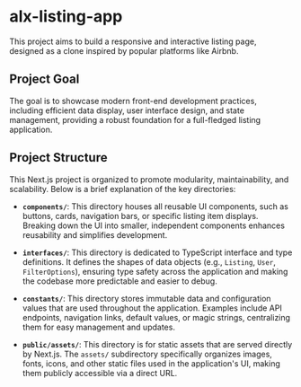 # alx-listing-app

This project aims to build a responsive and interactive listing page, designed as a clone inspired by popular platforms like Airbnb.

## Project Goal

The goal is to showcase modern front-end development practices, including efficient data display, user interface design, and state management, providing a robust foundation for a full-fledged listing application.

## Project Structure

This Next.js project is organized to promote modularity, maintainability, and scalability. Below is a brief explanation of the key directories:

- **`components/`**: This directory houses all reusable UI components, such as buttons, cards, navigation bars, or specific listing item displays. Breaking down the UI into smaller, independent components enhances reusability and simplifies development.

- **`interfaces/`**: This directory is dedicated to TypeScript interface and type definitions. It defines the shapes of data objects (e.g., `Listing`, `User`, `FilterOptions`), ensuring type safety across the application and making the codebase more predictable and easier to debug.

- **`constants/`**: This directory stores immutable data and configuration values that are used throughout the application. Examples include API endpoints, navigation links, default values, or magic strings, centralizing them for easy management and updates.

- **`public/assets/`**: This directory is for static assets that are served directly by Next.js. The `assets/` subdirectory specifically organizes images, fonts, icons, and other static files used in the application's UI, making them publicly accessible via a direct URL.

